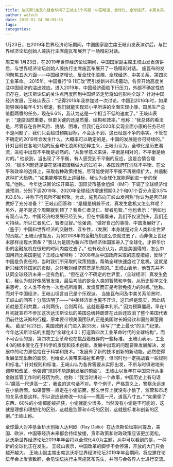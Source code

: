 ```yaml
---
title: 达沃斯|施瓦布替全球问了王岐山5个问题：中国增速、全球化、全球经济、中美关系、工业4.0
author: wetech
date: 2019-01-24 00:03:53
tags: 
categories: 
---
```

1月23日，在2019年世界经济论坛期间，中国国家副主席王岐山发表演讲后，与世界经济论坛创始人兼执行主席施瓦布展开了一场精彩对话。
<!-- more -->
周艾琳
1月23日，在2019年世界经济论坛期间，中国国家副主席王岐山发表演讲后，与世界经济论坛创始人兼执行主席施瓦布展开了一场精彩对话。
施瓦布的发问聚焦五大方面——中国经济增长、反全球化浪潮、全球经济、中美关系、第四次工业革命。
2015年，中国推行“8·11汇改”而引发新兴市场震动，各界开始高度关注中国经济的溢出效应。进入2019年，中国经济面临下行压力，外部不确定性依旧存在，达沃斯论坛的关注点再度回到中国经济走势将如何影响全球？
针对中国经济发展，王岐山表示：“记得2016年我参加过一次讨论，中国到2016年时，如果能够保持每年4.5%增速，我们就能实现邓小平所讲的全面实现小康、国民生产总值翻两番的任务，现在6.6%，我认为这是一个相当不低的速度了。”
王岐山表示：“速度固然重要，但更关键的还是质量、结构和效率。”
他称：“我总体的看法是，尽管存在各种风险、挑战、困难，但我们在2020年实现全面小康的任务已经不是问题了，我们只会超过预期目标，不会达不到，这已经是不争的事实。不管在不确定的2019年会发生什么，大概率可以确定的是，中国的发展是会可持续的。”
针对目前在各地兴起的反全球化浪潮和民粹主义，王岐山认为，全球化是历史潮流，进程中出现不平衡是必然的，“从哲学意义来讲，平衡是相对的，不平衡是绝对的。”
他谈到，当出现了不平衡，有人感受到不平衡的反应，这是合情合理的，“根本问题还是要在坚持把蛋糕做大的过程中，各国政府在消除不平衡、在公平和效率的选择上，采取各种政策措施，尽可能使得不平衡不再继续扩大，并遏制这种扩大趋势。”
“如果能够实现上述目标，我认为全球化就能得到进一步的保障。”他称。
今年达沃斯论坛开幕前，国际货币基金组织（IMF）下调了全球经济增速预测，分别下调2019年、2020年全球经济增速预期0.2个和0.1个百分点至3.5%和3.6%，并称下行风险不断积聚。为此，施瓦布向王岐山发问称“你认为是否已经做好了充分准备？”
王岐山回答称：“是福是祸躲不过，真发生危机又怎么样呢？另外，是不是这个周期就到顶了？我看仁者见仁、智者见智。”
他也表示：“例如也有观点认为，中国经济的发展已经到头，但在中国看来，我们不仅没到头，我们还可持续。所以仁者见仁，智者见智。”他强调，“做好自己的事情，中国发展好了，（鉴于）中国和世界经济的交融性、互补性，（发展）本身就是对全人类和全世界的贡献。”
王岐山也提及，为何2008年的金融危机这么快就过去了，而非像上世纪末那样出现大萧条？“我认为是因为新兴市场经济体国家进入了全球化，才把华尔街的金融危机在很短的时间内度过去了。”
也有观点认为，病是美国得的，怎么中国用药比美国更猛？王岐山解释称：“2008年后中国政府采取的态度措施，反映了中国是负责任的，当时我们所采取的政策措施，帮助全球快速度过了危机，这就是新兴经济体国家的贡献，总体我对经济前景是乐观的。”
王岐山表示，他首先并不认同全球经济未来一定有危机，“但在这个不确定的世界里，（全球经济）真发生危机，我认为就好像感冒发烧，最后考验的是全人类的智慧和辛劳。从历史哲学文化来思考，全人类不会为一次危机所难倒，发烧反而正是考验免疫力的时机。”他称。
而对于中国经济，王岐山坦言自己是个乐观派。
当施瓦布问及中美关系前景时，王岐山的回答十分简洁明了——“中美经济谁也离不开谁，这已经是现实，因此结论就是互利共赢，斗则两伤，合则两利。这就是基本判断。”
因为预算僵局，早在1月初就宣布不参加这次达沃斯论坛的美国总统特朗普在此后还取消了整个美国代表团前往达沃斯的行程，原本要带领美国团队的正是美国财长姆努钦和国务卿蓬佩奥。
截至1月23日，美国政府关门进入第33天，续写了“史上最长”的关门纪录。
今年达沃斯论坛的主题为“全球化4.0：打造第四次工业革命时代的全球结构”，而不可否认的是，第四次工业革命也在挑战着既存的一些标准。
王岐山表示，工业4.0的根本变化在于科学的发现和技术创新。发展中出现的问题要靠发展解决，发展中的动力源恰恰在于科学和技术。“发展有了新的技术创新的新动能，必然使得发展呈现出新的面貌，也给全人类带来福祉和希望，但同时也一定挑战着一些规则和标准。”
针对规则和标准，王岐山认为各界需要从实际出发，不断与时俱进地来调整和改革，他强调“规则不能跑到发展的前面”。
王岐山以当年在中国央行从事金融监管工作时的经历为例。他称：“我当时讲过一个故事，中国历史上有句话叫‘魔高一尺道高一丈’，我说的这句话不对。举个例子，严格意义上，警察永远走在小偷后面。如果警察一直走在小偷前面，那么世界上就没有小偷了，监管和市场的关系也是这样。所以说应该修改一句话——魔高一尺，道高八寸五。”
“如果偷了东西，60%的小偷都能被抓获，小偷就能少很多，当然没有小偷是不可能的，这就是理想和理想化的区别，这就是监管和市场的区别，这就是标准和创新的区别。”王岐山称。
 
 
全球最大对冲基金桥水创始人达利欧（Ray Dalio）在达沃斯论坛期间提及，美国、欧洲、中国等经济未来都会持续放缓，货币政策和财政政策应该更加宽松。
达沃斯世界经济论坛2019年年会将以全球化4.0为主题，从中可以看到的是，一种新的全球化正在发生。
王岐山表示，中国改革的脚步不会停滞，开放的大门只会越开越大。
王岐山副主席出席达沃斯世界经济论坛2019年年会期间，将应邀在论坛年会上发表致辞，会见论坛执行主席施瓦布先生，并同与会各界人士进行交流。
